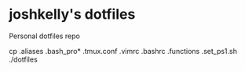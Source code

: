 # joshkelly's dotfiles

Personal dotfiles repo

cp .aliases .bash_pro* .tmux.conf .vimrc .bashrc .functions .set_ps1.sh ./dotfiles
